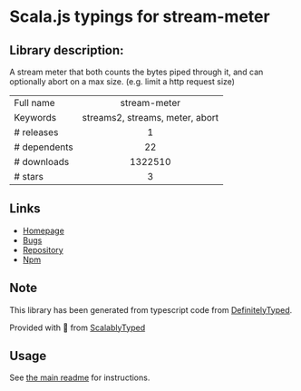 
# Scala.js typings for stream-meter


## Library description:
A stream meter that both counts the bytes piped through it, and can optionally abort on a max size.  (e.g. limit a http request size)

|                    |                 |
| ------------------ | :-------------: |
| Full name          | stream-meter |
| Keywords           | streams2, streams, meter, abort |
| # releases         | 1 |
| # dependents       | 22 |
| # downloads        | 1322510 |
| # stars            | 3 |

## Links
- [Homepage](https://github.com/brycebaril/node-stream-meter#readme)
- [Bugs](https://github.com/brycebaril/node-stream-meter/issues)
- [Repository](https://github.com/brycebaril/node-stream-meter)
- [Npm](https://www.npmjs.com/package/stream-meter)
    


## Note
This library has been generated from typescript code from [DefinitelyTyped](https://definitelytyped.org).

Provided with :purple_heart: from [ScalablyTyped](https://github.com/oyvindberg/ScalablyTyped)

## Usage
See [the main readme](../../readme.md) for instructions.


